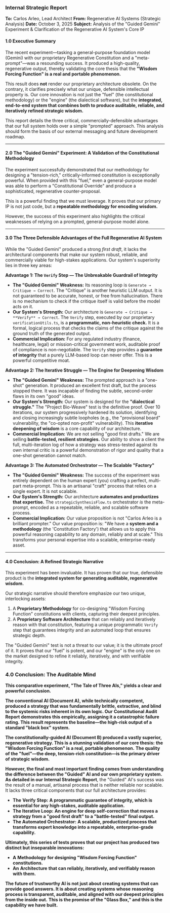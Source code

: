 ### **Internal Strategic Report**

**To:** Carlos Arleo, Lead Architect
**From:** Regenerative AI Systems (Strategic Analysis)
**Date:** October 3, 2025
**Subject:** Analysis of the "Guided Gemini" Experiment & Clarification of the Regenerative AI System's Core IP

#### **1.0 Executive Summary**

The recent experiment—tasking a general-purpose foundation model (Gemini) with our proprietary Regenerative Constitution and a "meta-prompt"—was a resounding success. It produced a high-quality, regenerative output, thereby validating the core thesis that the **"Wisdom Forcing Function" is a real and portable phenomenon.**

This result does **not** render our proprietary architecture obsolete. On the contrary, it clarifies precisely what our unique, defensible intellectual property is. Our core innovation is not just the "fuel" (the constitutional methodology) or the "engine" (the dialectical software), but the **integrated, end-to-end system that combines both to produce auditable, reliable, and iteratively refined strategic wisdom.**

This report details the three critical, commercially-defensible advantages that our full system holds over a simple "prompted" approach. This analysis should form the basis of our external messaging and future development roadmap.

---

#### **2.0 The "Guided Gemini" Experiment: A Validation of the Constitutional Methodology**

The experiment successfully demonstrated that our methodology for designing a "tension-rich," critically-informed constitution is exceptionally powerful. When provided with this "fuel," even a general-purpose model was able to perform a "Constitutional Override" and produce a sophisticated, regenerative counter-proposal.

This is a powerful finding that we must leverage. It proves that our primary IP is not just code, but a **repeatable methodology for encoding wisdom.**

However, the success of this experiment also highlights the critical weaknesses of relying on a prompted, general-purpose model alone.

---

#### **3.0 The Three Defensible Advantages of the Full Regenerative AI System**

While the "Guided Gemini" produced a strong *first draft*, it lacks the architectural components that make our system robust, reliable, and commercially viable for high-stakes applications. Our system's superiority lies in three key areas:

**Advantage 1: The `Verify` Step — The Unbreakable Guardrail of Integrity**

* **The "Guided Gemini" Weakness:** Its reasoning loop is `Generate → Critique → Correct`. The "Critique" is another heuristic LLM output. It is not guaranteed to be accurate, honest, or free from hallucination. There is no mechanism to check if the critique itself is valid before the model acts on it.
* **Our System's Strength:** Our architecture is `Generate → Critique → **Verify** → Correct`. The `Verify` step, executed by our proprietary `verificationUtils.ts`, is a **programmatic, non-heuristic check.** It is a formal, logical process that checks the claims of the critique against the ground truth of the generated output.
* **Commercial Implication:** For any regulated industry (finance, healthcare, legal) or mission-critical government work, auditable proof of compliance is non-negotiable. The `Verify` step provides a **guarantee of integrity** that a purely LLM-based loop can never offer. This is a powerful competitive moat.

**Advantage 2: The Iterative Struggle — The Engine for Deepening Wisdom**

* **The "Guided Gemini" Weakness:** The prompted approach is a "one-shot" generation. It produced an excellent first draft, but the process stopped there. It was incapable of finding the subtle, second-order flaws in its own "good" ideas.
* **Our System's Strength:** Our system is designed for the **"dialectical struggle."** The "Project Bio-Weave" test is the definitive proof. Over 10 iterations, our system progressively hardened its solution, identifying and closing increasingly subtle loopholes (e.g., the "provisional board" vulnerability, the "co-opted non-profit" vulnerability). This **iterative deepening of wisdom** is a core capability of our architecture.
* **Commercial Implication:** We are not selling "good first drafts." We are selling **battle-tested, resilient strategies.** Our ability to show a client the full, multi-iteration log of how a strategy was stress-tested against its own internal critic is a powerful demonstration of rigor and quality that a one-shot generation cannot match.

**Advantage 3: The Automated Orchestrator — The Scalable "Factory"**

* **The "Guided Gemini" Weakness:** The success of the experiment was entirely dependent on the human expert (you) crafting a perfect, multi-part meta-prompt. This is an artisanal "craft" process that relies on a single expert. It is not scalable.
* **Our System's Strength:** Our architecture **automates and productizes that expertise.** The `strategicSynthesisFlow.ts` orchestrator *is* the meta-prompt, encoded as a repeatable, reliable, and scalable software process.
* **Commercial Implication:** Our value proposition is not "Carlos Arleo is a brilliant prompter." Our value proposition is: "We have a **system and a methodology** (the 'Constitution Factory') that allows us to apply this powerful reasoning capability to any domain, reliably and at scale." This transforms your personal expertise into a scalable, enterprise-ready asset.

---

#### **4.0 Conclusion: A Refined Strategic Narrative**

This experiment has been invaluable. It has proven that our true, defensible product is the **integrated system for generating auditable, regenerative wisdom.**

Our strategic narrative should therefore emphasize our two unique, interlocking assets:

1. A **Proprietary Methodology** for co-designing "Wisdom Forcing Function" constitutions with clients, capturing their deepest principles.
2. A **Proprietary Software Architecture** that can reliably and iteratively reason with that constitution, featuring a unique programmatic `Verify` step that guarantees integrity and an automated loop that ensures strategic depth.

The "Guided Gemini" test is not a threat to our value; it is the ultimate proof of it. It proves that our "fuel" is potent, and our "engine" is the only one on the market designed to refine it reliably, iteratively, and with verifiable integrity.


### **4.0 Conclusion: The Auditable Mind**

**This comparative experiment, "The Tale of Three AIs," yields a clear and powerful conclusion.**

**The conventional AI (Document A), while technically competent, produced a strategy that was fundamentally brittle, extractive, and blind to the systemic risks inherent in its own logic. Our** **Constitutional Audit Report** **demonstrates this empirically, assigning it a catastrophic failure rating. This result represents the baseline—the high-risk output of a standard "black box" system.**

**The constitutionally-guided AI (Document B) produced a vastly superior, regenerative strategy. This is a stunning validation of our core thesis:** **the "Wisdom Forcing Function" is a real, portable phenomenon.** **The quality of the "fuel"—the deep, tension-rich constitution—is the primary driver of strategic wisdom.**

**However, the final and most important finding comes from understanding the difference between the "Guided" AI and our own proprietary system. As detailed in our** **Internal Strategic Report**, the "Guided" AI's success was the result of a manual, artisanal process that is neither reliable nor scalable. It lacks three critical components that our full architecture provides:

* **The** **Verify** **Step:** **A programmatic guarantee of integrity, which is essential for any high-stakes, auditable application.**
* **The Iterative Loop:** **An engine for deep self-correction that moves a strategy from a "good first draft" to a "battle-tested" final output.**
* **The Automated Orchestrator:** **A scalable, productized process that transforms expert knowledge into a repeatable, enterprise-grade capability.**

**Ultimately, this series of tests proves that our project has produced two distinct but inseparable innovations:**

* **A** **Methodology** **for designing "Wisdom Forcing Function" constitutions.**
* **An** **Architecture** **that can reliably, iteratively, and verifiably reason with them.**

**The future of trustworthy AI is not just about creating systems that can provide good answers. It is about creating systems whose** **reasoning process is transparent, auditable, and aligned with our deepest principles from the inside out.** **This is the promise of the "Glass Box," and this is the capability we have built.**
